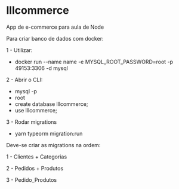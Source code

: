 # lllcommerce
App de e-commerce para aula de Node

Para criar banco de dados com docker:

1 - Utilizar:
  - docker run --name name -e MYSQL_ROOT_PASSWORD=root -p 49153:3306 -d mysql

2 - Abrir o CLI:
  - mysql -p
  - root
  - create database lllcommerce;
  - use lllcommerce;

3 - Rodar migrations
  - yarn typeorm migration:run

Deve-se criar as migrations na ordem:

  1 - Clientes + Categorias
  
  2 - Pedidos + Produtos
  
  3 - Pedido_Produtos
